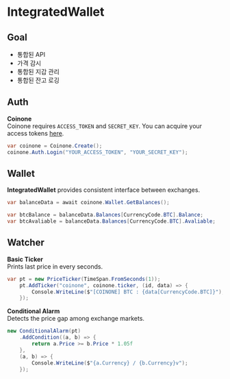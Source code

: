 IntegratedWallet
====

Goal
----
* 통합된 API
* 가격 감시
* 통합된 지갑 관리
* 통합된 잔고 로깅

Auth
----
__Coinone__<br>
Coinone requires `ACCESS_TOKEN` and `SECRET_KEY`. You can acquire your access tokens [here](https://coinone.co.kr/developer/oauth/).
```csharp
var coinone = Coinone.Create();
coinone.Auth.Login("YOUR_ACCESS_TOKEN", "YOUR_SECRET_KEY");
```

Wallet
----
__IntegratedWallet__ provides consistent interface between exchanges.
```csharp
var balanceData = await coinone.Wallet.GetBalances();

var btcBalance = balanceData.Balances[CurrencyCode.BTC].Balance;
var btcAvaliable = balanceData.Balances[CurrencyCode.BTC].Avaliable;
```

Watcher
----
__Basic Ticker__<br>
Prints last price in every seconds.
```csharp
var pt = new PriceTicker(TimeSpan.FromSeconds(1));
    pt.AddTicker("coinone", coinone.ticker, (id, data) => {
        Console.WriteLine($"[COINONE] BTC : {data[CurrencyCode.BTC]}");
    });
```

__Conditional Alarm__<br>
Detects the price gap among exchange markets.
```csharp
new ConditionalAlarm(pt)
    .AddCondition((a, b) => {
        return a.Price >= b.Price * 1.05f
    },
    (a, b) => {
        Console.WriteLine($"{a.Currency} / {b.Currency}v");
    });
```
